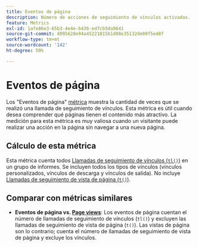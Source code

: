 ```yaml
---
title: Eventos de página
description: Número de acciones de seguimiento de vínculos activadas.
feature: Metrics
exl-id: 1afe86e3-65b3-4e4e-b436-ed7cb5da9641
source-git-commit: d095628e94a45221815b1d08e35132de09f5ed8f
workflow-type: tm+mt
source-wordcount: '142'
ht-degree: 50%

---
```


# Eventos de página

Los &quot;Eventos de página&quot; [métrica](overview.md) muestra la cantidad de veces que se realizó una llamada de seguimiento de vínculos. Esta métrica es útil cuando desea comprender qué páginas tienen el contenido más atractivo. La medición para esta métrica es muy valiosa cuando un visitante puede realizar una acción en la página sin navegar a una nueva página.

## Cálculo de esta métrica

Esta métrica cuenta todos [Llamadas de seguimiento de vínculos (`tl()`)](/help/implement/vars/functions/tl-method.md) en un grupo de informes. Se incluyen todos los tipos de vínculos (vínculos personalizados, vínculos de descarga y vínculos de salida). No incluye [Llamadas de seguimiento de vista de página (`t()`)](/help/implement/vars/functions/t-method.md).

## Comparar con métricas similares

* **Eventos de página vs. [Page views](page-views.md)**: Los eventos de página cuentan el número de llamadas de seguimiento de vínculos (`tl()`) y excluyen las llamadas de seguimiento de vista de página (`t()`). Las vistas de página son lo contrario; cuenta el número de llamadas de seguimiento de vista de página y excluye los vínculos.
